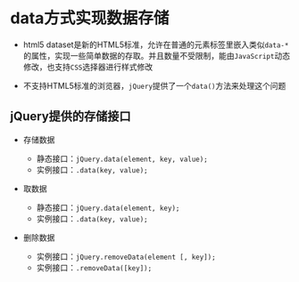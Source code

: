 # data方式实现数据存储

* html5 dataset是新的HTML5标准，允许在普通的元素标签里嵌入类似`data-*`的属性，实现一些简单数据的存取。并且数量不受限制，能由`JavaScript`动态修改，也支持`CSS`选择器进行样式修改

* 不支持HTML5标准的浏览器，`jQuery`提供了一个`data()`方法来处理这个问题

## jQuery提供的存储接口

* 存储数据
	* 静态接口：`jQuery.data(element, key, value);`
	* 实例接口：`.data(key, value);`

* 取数据
	* 静态接口：`jQuery.data(element, key);`
	* 实例接口：`.data(key, value);`

* 删除数据
	* 实例接口：`jQuery.removeData(element [, key]);`
	* 实例接口：`.removeData([key]);`